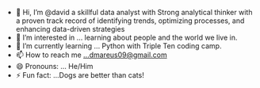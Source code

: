 - 👋 Hi, I’m @david a skillful data analyst with Strong analytical thinker with a proven track record of identifying trends, optimizing processes, and enhancing data-driven strategies
- 👀 I’m interested in ... learning about people and the world we live in.
- 🌱 I’m currently learning ... Python with Triple Ten coding camp.
- 📫 How to reach me ...dmareus09@gmail.com
- 😄 Pronouns: ... He/Him
- ⚡ Fun fact: ...Dogs are better than cats!

<!---
davidmdata/davidmdata is a ✨ special ✨ repository because its `README.md` (this file) appears on your GitHub profile.
You can click the Preview link to take a look at your changes.
--->
